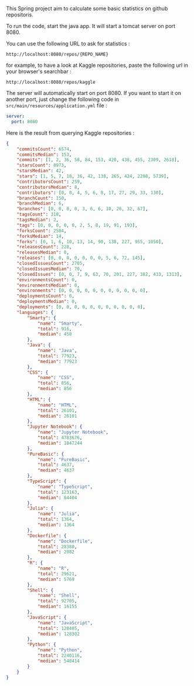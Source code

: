 This Spring project aim to calculate some basic statistics on github repositoris.

To run the code, start the java app. It will start a tomcat server on port 8080.

You can use the following URL to ask for statistics :

```
http://localhost:8080/repos/{REPO_NAME}
```

for example, to have a look at Kaggle repositories, paste the following url in your browser's searchbar :

```
http://localhost:8080/repos/kaggle
```


The server will automatically start on port 8080. If you want to start it on another port, just change the following code in ```src/main/resources/application.yml``` file :

``` yaml
server:
  port: 8080
```


Here is the result from querying Kaggle repositories :


```json
{
    "commitsCount": 6574,
    "commitsMedian": 153,
    "commits": [1, 2, 36, 58, 84, 153, 420, 438, 455, 2309, 2618],
    "starsCount": 8973,
    "starsMedian": 42,
    "stars": [1, 5, 7, 18, 36, 42, 138, 265, 424, 2298, 5739],
    "contributorsCount": 259,
    "contributorsMedian": 8,
    "contributors": [0, 0, 4, 5, 6, 8, 17, 27, 29, 33, 130],
    "branchCount": 150,
    "branchMedian": 6,
    "branches": [0, 0, 0, 0, 3, 6, 6, 10, 26, 32, 67],
    "tagsCount": 318,
    "tagsMedian": 2,
    "tags": [0, 0, 0, 0, 0, 2, 5, 8, 19, 91, 193],
    "forksCount": 2504,
    "forksMedian": 14,
    "forks": [0, 1, 6, 10, 13, 14, 90, 138, 227, 955, 1050],
    "releasesCount": 228,
    "releasesMedian": 0,
    "releases": [0, 0, 0, 0, 0, 0, 0, 5, 6, 72, 145],
    "closedIssuesCount": 2705,
    "closedIssuesMedian": 70,
    "closedIssues": [0, 0, 7, 9, 63, 70, 201, 227, 382, 433, 1313],
    "environmentsCount": 0,
    "environmentsMedian": 0,
    "environments": [0, 0, 0, 0, 0, 0, 0, 0, 0, 0, 0],
    "deploymentsCount": 0,
    "deploymentsMedian": 0,
    "deployments": [0, 0, 0, 0, 0, 0, 0, 0, 0, 0, 0],
    "languages": {
        "Smarty": {
            "name": "Smarty",
            "total": 916,
            "median": 458
        },
        "Java": {
            "name": "Java",
            "total": 77923,
            "median": 77923
        },
        "CSS": {
            "name": "CSS",
            "total": 856,
            "median": 856
        },
        "HTML": {
            "name": "HTML",
            "total": 26101,
            "median": 26101
        },
        "Jupyter Notebook": {
            "name": "Jupyter Notebook",
            "total": 4783676,
            "median": 1847244
        },
        "PureBasic": {
            "name": "PureBasic",
            "total": 4637,
            "median": 4637
        },
        "TypeScript": {
            "name": "TypeScript",
            "total": 123163,
            "median": 84404
        },
        "Julia": {
            "name": "Julia",
            "total": 1364,
            "median": 1364
        },
        "Dockerfile": {
            "name": "Dockerfile",
            "total": 28380,
            "median": 2082
        },
        "R": {
            "name": "R",
            "total": 29621,
            "median": 5769
        },
        "Shell": {
            "name": "Shell",
            "total": 92705,
            "median": 16155
        },
        "JavaScript": {
            "name": "JavaScript",
            "total": 128405,
            "median": 128302
        },
        "Python": {
            "name": "Python",
            "total": 2240116,
            "median": 548414
        }
    }
}
```
